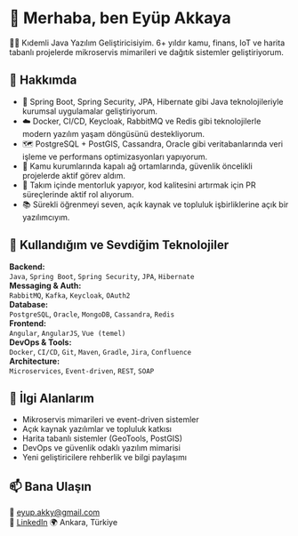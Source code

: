 # 👋 Merhaba, ben Eyüp Akkaya

👨‍💻 Kıdemli Java Yazılım Geliştiricisiyim. 6+ yıldır kamu, finans, IoT ve harita tabanlı projelerde mikroservis mimarileri ve dağıtık sistemler geliştiriyorum.

## 🚀 Hakkımda

- 🎯 Spring Boot, Spring Security, JPA, Hibernate gibi Java teknolojileriyle kurumsal uygulamalar geliştiriyorum.  
- ☁️ Docker, CI/CD, Keycloak, RabbitMQ ve Redis gibi teknolojilerle modern yazılım yaşam döngüsünü destekliyorum.  
- 🗺️ PostgreSQL + PostGIS, Cassandra, Oracle gibi veritabanlarında veri işleme ve performans optimizasyonları yapıyorum.  
- 🧭 Kamu kurumlarında kapalı ağ ortamlarında, güvenlik öncelikli projelerde aktif görev aldım.  
- 🧠 Takım içinde mentorluk yapıyor, kod kalitesini artırmak için PR süreçlerinde aktif rol alıyorum.  
- 📚 Sürekli öğrenmeyi seven, açık kaynak ve topluluk işbirliklerine açık bir yazılımcıyım.

## 🔧 Kullandığım ve Sevdiğim Teknolojiler

**Backend:**  
`Java`, `Spring Boot`, `Spring Security`, `JPA`, `Hibernate`  
**Messaging & Auth:**  
`RabbitMQ`, `Kafka`, `Keycloak`, `OAuth2`  
**Database:**  
`PostgreSQL`, `Oracle`, `MongoDB`, `Cassandra`, `Redis`  
**Frontend:**  
`Angular`, `AngularJS`, `Vue (temel)`  
**DevOps & Tools:**  
`Docker`, `CI/CD`, `Git`, `Maven`, `Gradle`, `Jira`, `Confluence`  
**Architecture:**  
`Microservices`, `Event-driven`, `REST`, `SOAP`

## 📌 İlgi Alanlarım

- Mikroservis mimarileri ve event-driven sistemler  
- Açık kaynak yazılımlar ve topluluk katkısı  
- Harita tabanlı sistemler (GeoTools, PostGIS)  
- DevOps ve güvenlik odaklı yazılım mimarisi  
- Yeni geliştiricilere rehberlik ve bilgi paylaşımı  

## 📫 Bana Ulaşın

📧 [eyup.akky@gmail.com](mailto:eyup.akky@gmail.com)  
🔗 [LinkedIn]([https://www.linkedin.com/in/eyupakkaya/](https://www.linkedin.com/in/ey%C3%BCp-akkaya-3aa181108/))  
🌍 Ankara, Türkiye  
